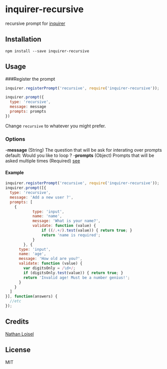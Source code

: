 # inquirer-recursive

recursive prompt for [inquirer](https://github.com/SBoudrias/Inquirer.js)

## Installation

```
npm install --save inquirer-recursive
```

## Usage

###Register the prompt

```javascript
inquirer.registerPrompt('recursive', require('inquirer-recursive'));

inquirer.prompt({
  type: 'recursive',
  message: message
  prompts: prompts
})
```

Change `recursive` to whatever you might prefer.

### Options
-**message** (String) The question that will be ask for interating over prompts default: Would you like to loop ?
-**prompts** (Object) Prompts that will be asked multiple times (Required) [see](https://github.com/SBoudrias/Inquirer.js#questions)

#### Example

```javascript
inquirer.registerPrompt('recursive', require('inquirer-recursive'));
inquirer.prompt([{
  type: 'recursive',
  message: 'Add a new user ?',
  prompts: [
    {
			type: 'input',
			name: 'name',
			message: 'What is your name?',
			validate: function (value) {
				if ((/.+/).test(value)) { return true; }
				return 'name is required';
			}
		}, {
      type: 'input',
      name: 'age',
      message: 'How old are you?',
      validate: function (value) {
        var digitsOnly = /\d+/;
        if (digitsOnly.test(value)) { return true; }
        return 'Invalid age! Must be a number genius!';
      }
    }
  ]
}], function(answers) {
  //etc
});
```

## Credits
[Nathan Loisel](https://github.com/nathanloisel/)

## License
MIT
